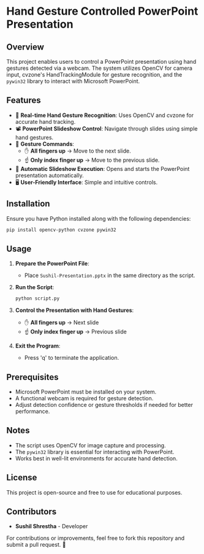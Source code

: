 # Hand Gesture Controlled PowerPoint Presentation

## Overview
This project enables users to control a PowerPoint presentation using hand gestures detected via a webcam. The system utilizes OpenCV for camera input, cvzone's HandTrackingModule for gesture recognition, and the `pywin32` library to interact with Microsoft PowerPoint.

## Features
- 🎥 **Real-time Hand Gesture Recognition**: Uses OpenCV and cvzone for accurate hand tracking.
- 📽️ **PowerPoint Slideshow Control**: Navigate through slides using simple hand gestures.
- 🤚 **Gesture Commands**:
  - ✋ **All fingers up** → Move to the next slide.
  - ☝️ **Only index finger up** → Move to the previous slide.
- 🔄 **Automatic Slideshow Execution**: Opens and starts the PowerPoint presentation automatically.
- 🖥️ **User-Friendly Interface**: Simple and intuitive controls.

## Installation
Ensure you have Python installed along with the following dependencies:

```bash
pip install opencv-python cvzone pywin32
```

## Usage
1. **Prepare the PowerPoint File**:
   - Place `Sushil-Presentation.pptx` in the same directory as the script.

2. **Run the Script**:
   ```bash
   python script.py
   ```

3. **Control the Presentation with Hand Gestures**:
   - ✋ **All fingers up** → Next slide
   - ☝️ **Only index finger up** → Previous slide

4. **Exit the Program**:
   - Press 'q' to terminate the application.

## Prerequisites
- Microsoft PowerPoint must be installed on your system.
- A functional webcam is required for gesture detection.
- Adjust detection confidence or gesture thresholds if needed for better performance.

## Notes
- The script uses OpenCV for image capture and processing.
- The `pywin32` library is essential for interacting with PowerPoint.
- Works best in well-lit environments for accurate hand detection.

## License
This project is open-source and free to use for educational purposes.

## Contributors
- **Sushil Shrestha** - Developer

For contributions or improvements, feel free to fork this repository and submit a pull request. 🚀


